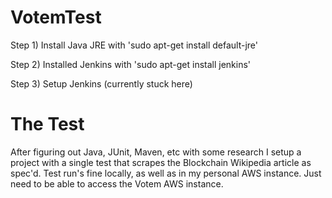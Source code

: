 # VotemTest
Step 1) 
Install Java JRE with 'sudo apt-get install default-jre'

Step 2)
Installed Jenkins with 'sudo apt-get install jenkins'

Step 3) 
Setup Jenkins (currently stuck here)

# The Test
After figuring out Java, JUnit, Maven, etc with some research I setup a project with a single test that scrapes the Blockchain Wikipedia article as spec'd. Test run's fine locally, as well as in my personal AWS instance. Just need to be able to access the Votem AWS instance. 
